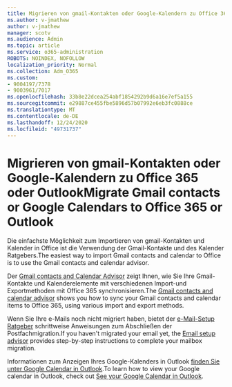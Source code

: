 ```yaml
---
title: Migrieren von gmail-Kontakten oder Google-Kalendern zu Office 365 oder Outlook
ms.author: v-jmathew
author: v-jmathew
manager: scotv
ms.audience: Admin
ms.topic: article
ms.service: o365-administration
ROBOTS: NOINDEX, NOFOLLOW
localization_priority: Normal
ms.collection: Adm_O365
ms.custom:
- 9004197/7378
- 9003961/7017
ms.openlocfilehash: 33b8e22dcea254abf1854292b9d6a16e7ef5a155
ms.sourcegitcommit: e29887ce455fbe5896d57b07992e6eb3fc0888ce
ms.translationtype: MT
ms.contentlocale: de-DE
ms.lasthandoff: 12/24/2020
ms.locfileid: "49731737"
---
```

# <a name="migrate-gmail-contacts-or-google-calendars-to-office-365-or-outlook"></a><span data-ttu-id="054b0-102">Migrieren von gmail-Kontakten oder Google-Kalendern zu Office 365 oder Outlook</span><span class="sxs-lookup"><span data-stu-id="054b0-102">Migrate Gmail contacts or Google Calendars to Office 365 or Outlook</span></span>

<span data-ttu-id="054b0-103">Die einfachste Möglichkeit zum Importieren von gmail-Kontakten und Kalender in Office ist die Verwendung der Gmail-Kontakte und des Kalender Ratgebers.</span><span class="sxs-lookup"><span data-stu-id="054b0-103">The easiest way to import Gmail contacts and calendar to Office is to use the Gmail contacts and calendar advisor.</span></span>

<span data-ttu-id="054b0-104">Der [Gmail contacts and Calendar Advisor](https://go.microsoft.com/fwlink/?linkid=2134386) zeigt Ihnen, wie Sie Ihre Gmail-Kontakte und Kalenderelemente mit verschiedenen Import-und Exportmethoden mit Office 365 synchronisieren.</span><span class="sxs-lookup"><span data-stu-id="054b0-104">The [Gmail contacts and calendar advisor](https://go.microsoft.com/fwlink/?linkid=2134386) shows you how to sync your ‎Gmail‎ contacts and calendar items to ‎Office 365‎, using various import and export methods.</span></span>

<span data-ttu-id="054b0-105">Wenn Sie Ihre e-Mails noch nicht migriert haben, bietet der [e-Mail-Setup Ratgeber](https://go.microsoft.com/fwlink/?linkid=2133951) schrittweise Anweisungen zum Abschließen der Postfachmigration.</span><span class="sxs-lookup"><span data-stu-id="054b0-105">If you haven't migrated your email yet, the [Email setup advisor](https://go.microsoft.com/fwlink/?linkid=2133951) provides step-by-step instructions to complete your mailbox migration.</span></span>

<span data-ttu-id="054b0-106">Informationen zum Anzeigen Ihres Google-Kalenders in Outlook [finden Sie unter Google Calendar in Outlook](https://go.microsoft.com/fwlink/?linkid=2083939).</span><span class="sxs-lookup"><span data-stu-id="054b0-106">To learn how to view your Google calendar in Outlook, check out [See your Google Calendar in Outlook](https://go.microsoft.com/fwlink/?linkid=2083939).</span></span>
